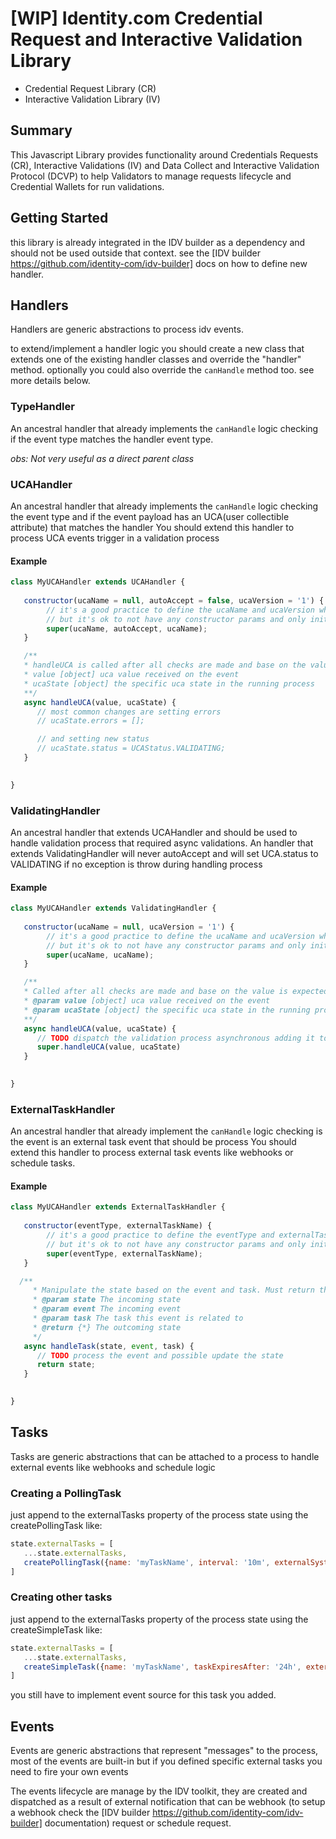 # [WIP] Identity.com Credential Request and Interactive Validation Library 

- Credential Request Library (CR)
- Interactive Validation Library (IV)

## Summary

This Javascript Library provides functionality around Credentials Requests (CR), Interactive Validations (IV) and Data Collect and Interactive Validation Protocol (DCVP) to help Validators to manage requests lifecycle and Credential Wallets for run validations.


## Getting Started 

this library is already integrated in the IDV builder as a dependency and should not be used outside that context.
see the [IDV builder https://github.com/identity-com/idv-builder] docs on how to define new handler. 
  
## Handlers

Handlers are generic abstractions to process idv events.

to extend/implement a handler logic you should create a new class that extends one of the existing handler classes and override the "handler" method.
optionally you could also override the `canHandle` method too. see more details below.

### TypeHandler

An ancestral handler that already implements the `canHandle` logic checking if the event type matches the handler event type.

_obs: Not very useful as a direct parent class_

### UCAHandler

An ancestral handler that already implements the `canHandle` logic checking the event type and if the event payload has an UCA(user collectible attribute) that matches the handler
You should extend this handler to process UCA events trigger in a validation process

#### Example

```javascript
class MyUCAHandler extends UCAHandler {
   
   constructor(ucaName = null, autoAccept = false, ucaVersion = '1') {
        // it's a good practice to define the ucaName and ucaVersion when exporting the instance
        // but it's ok to not have any constructor params and only initialize the super class with the specific values. 
        super(ucaName, autoAccept, ucaName);
   }

   /**
   * handleUCA is called after all checks are made and base on the value is expected to mutate the usaState
   * value [object] uca value received on the event
   * ucaState [object] the specific uca state in the running process
   **/
   async handleUCA(value, ucaState) {
      // most common changes are setting errors
      // ucaState.errors = [];  

      // and setting new status
      // ucaState.status = UCAStatus.VALIDATING;
   }

  
}
```   

### ValidatingHandler 

An ancestral handler that extends UCAHandler and should be used to handle validation process
that required async validations. An handler that extends ValidatingHandler will never autoAccept
and will set UCA.status to VALIDATING if no exception is throw during handling process

#### Example

```javascript
class MyUCAHandler extends ValidatingHandler {
   
   constructor(ucaName = null, ucaVersion = '1') {
        // it's a good practice to define the ucaName and ucaVersion when exporting the instance
        // but it's ok to not have any constructor params and only initialize the super class with the specific values. 
        super(ucaName, ucaName);
   }

   /**
   * Called after all checks are made and base on the value is expected to mutate the usaState
   * @param value [object] uca value received on the event
   * @param ucaState [object] the specific uca state in the running process
   **/
   async handleUCA(value, ucaState) {
      // TODO dispatch the validation process asynchronous adding it to some queue implementation
      super.handleUCA(value, ucaState) 
   }

  
}
```

### ExternalTaskHandler

An ancestral handler that already implement the `canHandle` logic checking is the event is an external task event that should be process
You should extend this handler to process external task events like webhooks or schedule tasks.

#### Example

```javascript
class MyUCAHandler extends ExternalTaskHandler {
   
   constructor(eventType, externalTaskName) {
        // it's a good practice to define the eventType and externalTaskName when exporting the instance
        // but it's ok to not have any constructor params and only initialize the super class with the specific values. 
        super(eventType, externalTaskName);
   }

  /**
     * Manipulate the state based on the event and task. Must return the resultant state
     * @param state The incoming state
     * @param event The incoming event
     * @param task The task this event is related to
     * @return {*} The outcoming state
     */
   async handleTask(state, event, task) {
      // TODO process the event and possible update the state
      return state;
   }

  
}
```

## Tasks

Tasks are generic abstractions that can be attached to a process to handle external events like webhooks and schedule logic

### Creating a PollingTask

just append to the externalTasks property of the process state using the createPollingTask like:

```javascript
state.externalTasks = [
   ...state.externalTasks,
   createPollingTask({name: 'myTaskName', interval: '10m', externalSystemId: 'externalId', parameters: {}})
]
```  

### Creating other tasks

just append to the externalTasks property of the process state using the createSimpleTask like:

```javascript
state.externalTasks = [
   ...state.externalTasks,
   createSimpleTask({name: 'myTaskName', taskExpiresAfter: '24h', externalSystemId: 'externalId', parameters: {}})
]
```

you still have to implement event source for this task you added.

## Events

Events are generic abstractions that represent "messages" to the process, most of the events are built-in
but if you defined specific external tasks you need to fire your own events

The events lifecycle are manage by the IDV toolkit, they are created and dispatched as a result of external notification 
that can be webhook (to setup a webhook check the [IDV builder https://github.com/identity-com/idv-builder] documentation) request or schedule request.   
